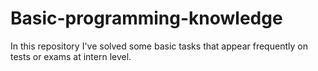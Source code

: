 # Basic-programming-knowledge
In this repository I've solved some basic tasks that appear frequently on tests or exams at intern level.
